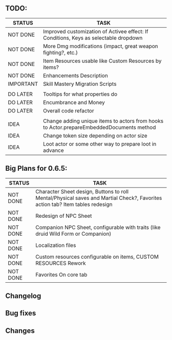 ## TODO:

|    STATUS    |   				TASK                    |
|--------------|----------------------------------|
|   NOT DONE   |	Improved customization of Activee effect: If Conditions, Keys as selectable dropdown 	|
|   NOT DONE   |  More Dmg modifications (impact, great weapon fighting?, etc.)    |
|   NOT DONE   |	Item Resources usable like Custom Resources by items?	|
|   NOT DONE   |	Enhancements Description	|
|   IMPORTANT  | Skill Mastery Migration Scripts    |
||
|	  DO LATER   |	Tooltips for what properties do	|
|	  DO LATER   |	Encumbrance and Money					  |
|	  DO LATER   |	Overall code refactor					  |
||
|	   IDEA	     |	Change adding unique items to actors from hooks to Actor.prepareEmbeddedDocuments method	|
|	   IDEA	     |	Change token size depending on actor size |
|	   IDEA	     |	Loot actor or some other way to prepare loot in advance |

## Big Plans for 0.6.5:
|    STATUS    |   				TASK                    |
|--------------|----------------------------------|
|   NOT DONE   |	Character Sheet design, Buttons to roll Mental/Physical saves and Martial Check?, Favorites action tab? Item tables redesign  |
|   NOT DONE   |	Redesign of NPC Sheet	    |
|   NOT DONE   |  Companion NPC Sheet, configurable with traits (like druid Wild Form or Companion)    |
|   NOT DONE   |  Localization files    |
|   NOT DONE   |  Custom resources configurable on items, CUSTOM RESOURCES Rework  |
|   NOT DONE   |  Favorites On core tab  |


## Changelog


## Bug fixes


## Changes
